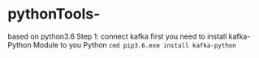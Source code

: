 # pythonTools-
based on python3.6
Step 1: 
        connect kafka
          first you need to install kafka-Python Module to you Python
              ```cmd
              pip3.6.exe install kafka-python
              ```
